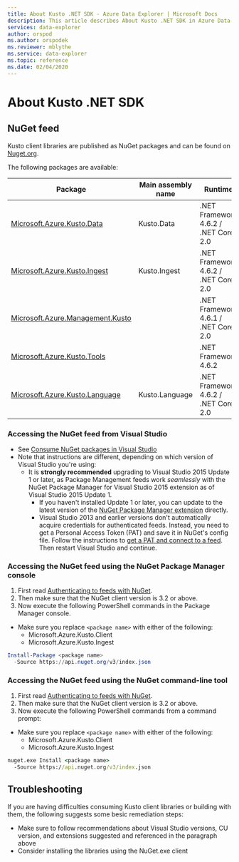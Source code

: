 ```yaml
---
title: About Kusto .NET SDK - Azure Data Explorer | Microsoft Docs
description: This article describes About Kusto .NET SDK in Azure Data Explorer.
services: data-explorer
author: orspod
ms.author: orspodek
ms.reviewer: mblythe
ms.service: data-explorer
ms.topic: reference
ms.date: 02/04/2020
---
```

# About Kusto .NET SDK

## NuGet feed



Kusto client libraries are published as NuGet packages and can be found on [Nuget.org](https://www.nuget.org/packages?q=microsoft.azure.kusto).

The following packages are available:


|Package                                                                                             |Main assembly name|Runtime                                 |Source            |Description        |
|----------------------------------------------------------------------------------------------------|------------------|----------------------------------------|------------------|-------------------|
|[Microsoft.Azure.Kusto.Data](https://www.nuget.org/packages/Microsoft.Azure.Kusto.Data/)            |Kusto.Data        |.NET Framework 4.6.2 / .NET Core 2.0    |Nuget.org         |Client Library     |
|[Microsoft.Azure.Kusto.Ingest](https://www.nuget.org/packages/Microsoft.Azure.Kusto.Ingest/)        |Kusto.Ingest      |.NET Framework 4.6.2 / .NET Core 2.0    |Nuget.org         |Ingestion Library  |
|[Microsoft.Azure.Management.Kusto](https://www.nuget.org/packages/Microsoft.Azure.Management.Kusto/)|                  |.NET Framework 4.6.1 / .NET Core 2.0    |Nuget.org         |Management Library |
|[Microsoft.Azure.Kusto.Tools](https://www.nuget.org/packages/Microsoft.Azure.Kusto.Tools/)          |                  |.NET Framework 4.6.2                    |Nuget.org         |Command-line tools |
|[Microsoft.Azure.Kusto.Language](https://www.nuget.org/packages/Microsoft.Azure.Kusto.Language/)    |Kusto.Language    |.NET Framework 4.6.2 / .NET Core 2.0    |Nuget.org         |Language service   |

### Accessing the NuGet feed from Visual Studio

- See [Consume NuGet packages in Visual Studio](https://www.visualstudio.com/docs/package/get-started/nuget/consume)
- Note that instructions are different, depending on which version of Visual Studio you're using:
  -  It is **strongly recommended** upgrading to Visual Studio 2015 Update 1 or later, as 
  Package Management feeds work *seamlessly* with the NuGet Package Manager for Visual Studio 2015 extension as of 
  Visual Studio 2015 Update 1.
      - If you haven't installed Update 1 or later, you can update to the latest version of the 
  [NuGet Package Manager extension](https://dist.nuget.org/visualstudio-2015-vsix/latest/NuGet.Tools.vsix) directly.
      - Visual Studio 2013 and earlier versions don't automatically acquire credentials for authenticated feeds. 
      Instead, you need to get a Personal Access Token (PAT) and save it in NuGet's config file. Follow the instructions to
      [get a PAT and connect to a feed](https://docs.microsoft.com/vsts/organizations/accounts/use-personal-access-tokens-to-authenticate).
      Then restart Visual Studio and continue.


### Accessing the NuGet feed using the NuGet Package Manager console

1. First read [Authenticating to feeds with NuGet](https://www.visualstudio.com/docs/package/get-started/nuget/auth).
2. Then make sure that the NuGet client version is 3.2 or above.
3. Now execute the following PowerShell commands in the Package Manager console.
  - Make sure you replace `<package name>` with either of the following:
    - Microsoft.Azure.Kusto.Client
    - Microsoft.Azure.Kusto.Ingest

```powershell
Install-Package <package name>
  -Source https://api.nuget.org/v3/index.json
```

### Accessing the NuGet feed using the NuGet command-line tool

1. First read [Authenticating to feeds with NuGet](https://www.visualstudio.com/docs/package/get-started/nuget/auth).
2. Then make sure that the NuGet client version is 3.2 or above.
3. Now execute the following PowerShell commands from a command prompt:
  - Make sure you replace `<package name>` with either of the following:
    - Microsoft.Azure.Kusto.Client
    - Microsoft.Azure.Kusto.Ingest

```cmd
nuget.exe Install <package name> 
  -Source https://api.nuget.org/v3/index.json
```



## Troubleshooting

If you are having difficulties consuming Kusto client libraries or building with them, the following suggests some besic remediation steps:
* Make sure to follow recommendations about Visual Studio versions, CU version, and extensions suggested and referenced in the paragraph above
* Consider installing the libraries using the NuGet.exe client
